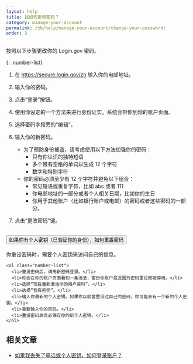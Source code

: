 ```yaml
---
layout: help
title: 我如何更改密码？
category: manage-your-account
permalink: /zh/help/manage-your-account/change-your-password/
order: 3
---
```


按照以下步骤更改你的 Login.gov 密码。

{: .number-list}

1. 在 <https://secure.login.gov/zh> 输入你的电邮地址。

1. 输入你的密码。

1. 点击“登录”按钮。

1. 使用你设定的一个方法来进行身份证实。系统会带你到你的账户页面。

1. 选择密码字段旁的“编辑”。

1. 输入你的新密码。

   * 为了预防身份被盗，请考虑使用以下方法加强你的密码：
     * 只有你认识的独特短语
     * 多个带有空格的单词以生成 12 个字符
     * 数字和特别字符
   * 你的密码必须至少有 12 个字符并避免以下组合：
     * 常见短语或重复字符，比如 abc 或者 111
     * 你电邮地址的一部分或者个人相关日期，比如你的生日
     * 你用于其他账户（比如银行账户或电邮）的密码或者这些密码的一部分。

1. 点击“更改密码”键。

<div class="usa-accordion usa-accordion--bordered margin-y-4">
  <h2 class="usa-accordion__heading">
    <button
      type="button"
      class="usa-accordion__button"
      aria-expanded="false"
      aria-controls="b-a1"
    >
      如果你有个人密钥（已验证你的身份），如何重置密码
    </button>
  </h2>
  <div id="b-a1" class="usa-accordion__content usa-prose">
    你重设密码时，需要个人密钥来访问自己的信息。

    <ol class="number-list">
      <li>重设密码后，请用新密码登录。</li>
      <li>你会在你的账户页面看到一条消息，警告你账户最近因为密码重设而被停用。</li>
      <li>选择“现在重新激活你的用户资料”。</li>
      <li>选择“我有密钥”。</li>
      <li>输入你最新的个人密钥。如果你以前曾重设过自己的密码，你可能会有一个新的个人密钥。</li>
      <li>重新输入你的密码。</li>
      <li>重设密码后务必保存你的新个人密钥。</li>
    </ol>
  </div>
</div>


## 相关文章

* [如果我丢失了电话或个人密钥，如何登录账户？](/zh/help/trouble-signing-in/how-to-sign-in/)
